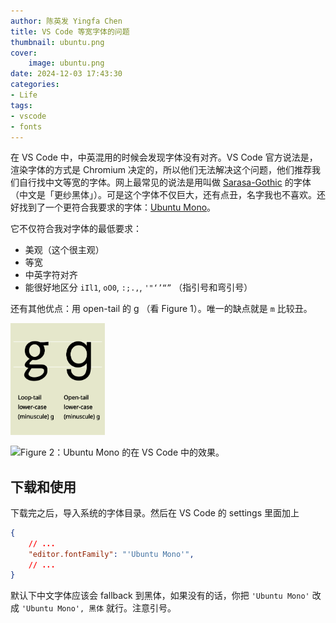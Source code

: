 ```yaml
---
author: 陈英发 Yingfa Chen
title: VS Code 等宽字体的问题
thumbnail: ubuntu.png
cover:
    image: ubuntu.png
date: 2024-12-03 17:43:30
categories:
- Life
tags:
- vscode
- fonts
---
```


在 VS Code 中，中英混用的时候会发现字体没有对齐。VS Code 官方说法是，渲染字体的方式是 Chromium 决定的，所以他们无法解决这个问题，他们推荐我们自行找中文等宽的字体。网上最常见的说法是用叫做 [Sarasa-Gothic](https://github.com/be5invis/Sarasa-Gothic) 的字体（中文是「更纱黑体」）。可是这个字体不仅巨大，还有点丑，名字我也不喜欢。还好找到了一个更符合我要求的字体：[Ubuntu Mono](https://fonts.google.com/specimen/Ubuntu+Mono?preview.text=mmm&query=ubuntu+mono)。

<!-- more -->

它不仅符合我对字体的最低要求：

- 美观（这个很主观）
- 等宽
- 中英字符对齐
- 能很好地区分 `iIl1`, `oO0`, `:;.,`, `'"‘’“”` （指引号和弯引号）

还有其他优点：用 open-tail 的 g （看 Figure 1）。唯一的缺点就是 `m` 比较丑。

<img alt="Figure 1：两个不同的 g。" src="./g-typeface.png" style="width: 30%">

![Figure 2：Ubuntu Mono 的在 VS Code 中的效果。](./2024-等宽字体/ubuntu.png "Figure 2：Ubuntu Mono 的在 VS Code 中的效果。")

## 下载和使用

下载完之后，导入系统的字体目录。然后在 VS Code 的 settings 里面加上 

```json
{
    // ...
    "editor.fontFamily": "'Ubuntu Mono'",
    // ...
}
```

默认下中文字体应该会 fallback 到黑体，如果没有的话，你把 `'Ubuntu Mono'` 改成 `'Ubuntu Mono', 黑体` 就行。注意引号。
